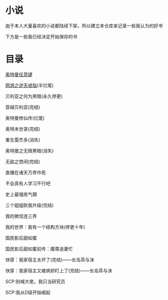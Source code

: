 # 小说

由于本人大量喜欢的小说都陆续下架，所以建立本仓库来记录一些我认为的好书

下方是一些我已经决定开始保存的书

# 目录

[奥特曼任意键](https://github.com/Adenx0/Novels/blob/main/%E9%83%BD%E5%B8%82%E5%BC%82%E8%83%BD/%E5%A5%A5%E7%89%B9%E6%9B%BC%E4%BB%BB%E6%84%8F%E9%94%AE.md)

[网游之逆天戒指](https://github.com/Adenx0/Novels/blob/main/%E8%99%9A%E6%8B%9F%E7%BD%91%E6%B8%B8/%E7%BD%91%E6%B8%B8%E4%B9%8B%E9%80%86%E5%A4%A9%E6%88%92%E6%8C%87.md)(半烂尾)

贝利亚之何为黑暗(永久停更)

穿越贝利亚(完结)

奥特曼修仙传(烂尾)

奥特末世录(完结)

重生雷杰多(消失)

奥特曼之无限黑暗(消失)

无敌之悠闲(完结)

直播在诸天万界作死

不会真有人学习不行吧

史上最强炼气期

三个姐姐砍我升级(完结)

我的微信连三界

我的世界：我有一个结构方块(停更十年)

国民影后甜如蜜

国民影后甜如蜜前传：魔尊追妻忙

快穿：我家宿主太坏了(完结)——长岛茶与沫

快穿：我家宿主又被病娇盯上了(完结)——长岛茶与沫

SCP:别喊大佬，我只当研究员

SCP:我从D级开始崛起
